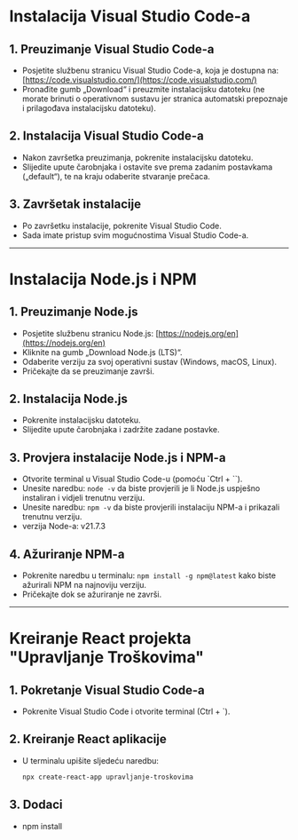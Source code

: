 # Instalacija Visual Studio Code-a

## 1. Preuzimanje Visual Studio Code-a

- Posjetite službenu stranicu Visual Studio Code-a, koja je dostupna na: [https://code.visualstudio.com/](https://code.visualstudio.com/)
- Pronađite gumb „Download“ i preuzmite instalacijsku datoteku (ne morate brinuti o operativnom sustavu jer stranica automatski prepoznaje i prilagođava instalacijsku datoteku).

## 2. Instalacija Visual Studio Code-a

- Nakon završetka preuzimanja, pokrenite instalacijsku datoteku.
- Slijedite upute čarobnjaka i ostavite sve prema zadanim postavkama („default“), te na kraju odaberite stvaranje prečaca.

## 3. Završetak instalacije

- Po završetku instalacije, pokrenite Visual Studio Code.
- Sada imate pristup svim mogućnostima Visual Studio Code-a.

---

# Instalacija Node.js i NPM

## 1. Preuzimanje Node.js

- Posjetite službenu stranicu Node.js: [https://nodejs.org/en](https://nodejs.org/en)
- Kliknite na gumb „Download Node.js (LTS)“.
- Odaberite verziju za svoj operativni sustav (Windows, macOS, Linux).
- Pričekajte da se preuzimanje završi.

## 2. Instalacija Node.js

- Pokrenite instalacijsku datoteku.
- Slijedite upute čarobnjaka i zadržite zadane postavke.

## 3. Provjera instalacije Node.js i NPM-a

- Otvorite terminal u Visual Studio Code-u (pomoću `Ctrl + \``).
- Unesite naredbu: `node -v` da biste provjerili je li Node.js uspješno instaliran i vidjeli trenutnu verziju.
- Unesite naredbu: `npm -v` da biste provjerili instalaciju NPM-a i prikazali trenutnu verziju.
- verzija Node-a: v21.7.3 

## 4. Ažuriranje NPM-a

- Pokrenite naredbu u terminalu: `npm install -g npm@latest` kako biste ažurirali NPM na najnoviju verziju.
- Pričekajte dok se ažuriranje ne završi.

---

# Kreiranje React projekta "Upravljanje Troškovima"

## 1. Pokretanje Visual Studio Code-a

- Pokrenite Visual Studio Code i otvorite terminal (Ctrl + \`).

## 2. Kreiranje React aplikacije

- U terminalu upišite sljedeću naredbu:  
  ```bash
  npx create-react-app upravljanje-troskovima

## 3. Dodaci

- npm install